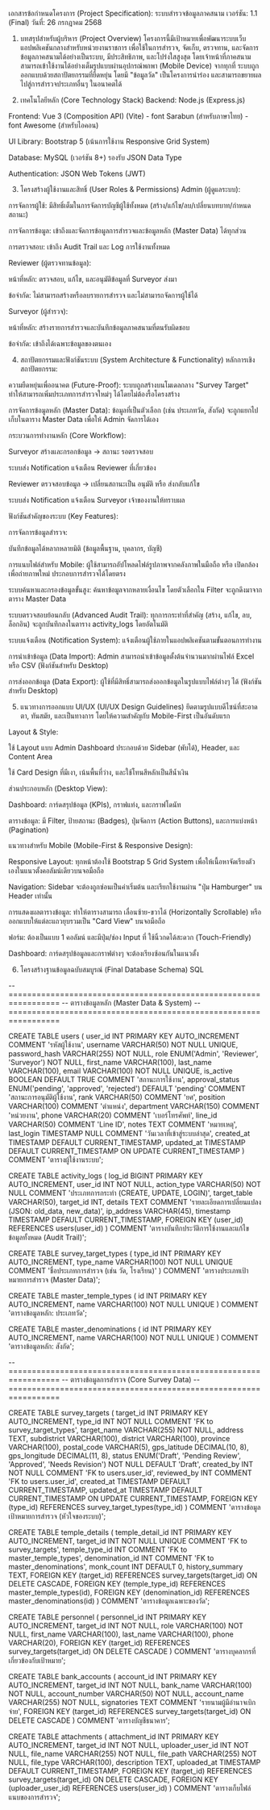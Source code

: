 เอกสารข้อกำหนดโครงการ (Project Specification): ระบบสำรวจข้อมูลภาคสนาม
เวอร์ชัน: 1.1 (Final)
วันที่: 26 กรกฎาคม 2568

1. บทสรุปสำหรับผู้บริหาร (Project Overview)
   โครงการนี้มีเป้าหมายเพื่อพัฒนาระบบเว็บแอปพลิเคชันกลางสำหรับหน่วยงานราชการ เพื่อใช้ในการสำรวจ, จัดเก็บ, ตรวจทาน, และจัดการข้อมูลภาคสนามได้อย่างเป็นระบบ, มีประสิทธิภาพ, และโปร่งใสสูงสุด โดยเจ้าหน้าที่ภาคสนาม สามารถเข้าใช้งานได้อย่างเต็มรูปแบบผ่านอุปกรณ์พกพา (Mobile Device) จากทุกที่ ระบบถูกออกแบบด้วยสถาปัตยกรรมที่ยืดหยุ่น โดยมี "ข้อมูลวัด" เป็นโครงการนำร่อง และสามารถขยายผลไปสู่การสำรวจประเภทอื่นๆ ในอนาคตได้

2. เทคโนโลยีหลัก (Core Technology Stack)
   Backend: Node.js (Express.js)

Frontend: Vue 3 (Composition API) (Vite) - font Sarabun (สำหรับภาษาไทย) - font Awesome (สำหรับไอคอน)

UI Library: Bootstrap 5 (เน้นการใช้งาน Responsive Grid System)

Database: MySQL (เวอร์ชัน 8+) รองรับ JSON Data Type

Authentication: JSON Web Tokens (JWT)

3. โครงสร้างผู้ใช้งานและสิทธิ์ (User Roles & Permissions)
   Admin (ผู้ดูแลระบบ):

การจัดการผู้ใช้: มีสิทธิ์เต็มในการจัดการบัญชีผู้ใช้ทั้งหมด (สร้าง/แก้ไข/ลบ/เปลี่ยนบทบาท/กำหนดสถานะ)

การจัดการข้อมูล: เข้าถึงและจัดการข้อมูลการสำรวจและข้อมูลหลัก (Master Data) ได้ทุกส่วน

การตรวจสอบ: เข้าถึง Audit Trail และ Log การใช้งานทั้งหมด

Reviewer (ผู้ตรวจทานข้อมูล):

หน้าที่หลัก: ตรวจสอบ, แก้ไข, และอนุมัติข้อมูลที่ Surveyor ส่งมา

ข้อจำกัด: ไม่สามารถสร้างหรือลบรายการสำรวจ และไม่สามารถจัดการผู้ใช้ได้

Surveyor (ผู้สำรวจ):

หน้าที่หลัก: สร้างรายการสำรวจและบันทึกข้อมูลภาคสนามที่ตนรับผิดชอบ

ข้อจำกัด: เข้าถึงได้เฉพาะข้อมูลของตนเอง

4. สถาปัตยกรรมและฟังก์ชันระบบ (System Architecture & Functionality)
   หลักการเชิงสถาปัตยกรรม:

ความยืดหยุ่นเพื่ออนาคต (Future-Proof): ระบบถูกสร้างบนโมเดลกลาง "Survey Target" ทำให้สามารถเพิ่มประเภทการสำรวจใหม่ๆ ได้โดยไม่ต้องรื้อโครงสร้าง

การจัดการข้อมูลหลัก (Master Data): ข้อมูลที่เป็นตัวเลือก (เช่น ประเภทวัด, สังกัด) จะถูกแยกไปเก็บในตาราง Master Data เพื่อให้ Admin จัดการได้เอง

กระบวนการทำงานหลัก (Core Workflow):

Surveyor สร้างและกรอกข้อมูล → สถานะ รอตรวจสอบ

ระบบส่ง Notification แจ้งเตือน Reviewer ที่เกี่ยวข้อง

Reviewer ตรวจสอบข้อมูล → เปลี่ยนสถานะเป็น อนุมัติ หรือ ส่งกลับแก้ไข

ระบบส่ง Notification แจ้งเตือน Surveyor เจ้าของงานให้ทราบผล

ฟังก์ชันสำคัญของระบบ (Key Features):

การจัดการข้อมูลสำรวจ:

บันทึกข้อมูลได้หลากหลายมิติ (ข้อมูลพื้นฐาน, บุคลากร, บัญชี)

การแนบไฟล์สำหรับ Mobile: ผู้ใช้สามารถอัปโหลดไฟล์รูปภาพจากคลังภาพในมือถือ หรือ เปิดกล้องเพื่อถ่ายภาพใหม่ ประกอบการสำรวจได้โดยตรง

ระบบค้นหาและกรองข้อมูลขั้นสูง: ค้นหาข้อมูลจากหลายเงื่อนไข โดยตัวเลือกใน Filter จะถูกดึงมาจากตาราง Master Data

ระบบตรวจสอบย้อนกลับ (Advanced Audit Trail): ทุกการกระทำที่สำคัญ (สร้าง, แก้ไข, ลบ, ล็อกอิน) จะถูกบันทึกลงในตาราง activity_logs โดยอัตโนมัติ

ระบบแจ้งเตือน (Notification System): แจ้งเตือนผู้ใช้ภายในแอปพลิเคชันตามขั้นตอนการทำงาน

การนำเข้าข้อมูล (Data Import): Admin สามารถนำเข้าข้อมูลตั้งต้นจำนวนมากผ่านไฟล์ Excel หรือ CSV (ฟังก์ชันสำหรับ Desktop)

การส่งออกข้อมูล (Data Export): ผู้ใช้ที่มีสิทธิ์สามารถส่งออกข้อมูลในรูปแบบไฟล์ต่างๆ ได้ (ฟังก์ชันสำหรับ Desktop)

5. แนวทางการออกแบบ UI/UX (UI/UX Design Guidelines)
   ยึดตามรูปแบบดีไซน์ที่สะอาดตา, ทันสมัย, และเป็นทางการ โดยให้ความสำคัญกับ Mobile-First เป็นอันดับแรก

Layout & Style:

ใช้ Layout แบบ Admin Dashboard ประกอบด้วย Sidebar (พับได้), Header, และ Content Area

ใช้ Card Design ที่มีเงา, เน้นพื้นที่ว่าง, และใช้โทนสีหลักเป็นสีน้ำเงิน

ส่วนประกอบหลัก (Desktop View):

Dashboard: การ์ดสรุปข้อมูล (KPIs), กราฟแท่ง, และกราฟโดนัท

ตารางข้อมูล: มี Filter, ป้ายสถานะ (Badges), ปุ่มจัดการ (Action Buttons), และการแบ่งหน้า (Pagination)

แนวทางสำหรับ Mobile (Mobile-First & Responsive Design):

Responsive Layout: ทุกหน้าต้องใช้ Bootstrap 5 Grid System เพื่อให้เนื้อหาจัดเรียงตัวเองในแนวตั้งคอลัมน์เดียวบนจอมือถือ

Navigation: Sidebar จะต้องถูกซ่อนเป็นค่าเริ่มต้น และเรียกใช้งานผ่าน "ปุ่ม Hamburger" บน Header เท่านั้น

การแสดงผลตารางข้อมูล: ทำให้ตารางสามารถ เลื่อนซ้าย-ขวาได้ (Horizontally Scrollable) หรือออกแบบให้แต่ละแถวยุบรวมเป็น "Card View" บนจอมือถือ

ฟอร์ม: ต้องเป็นแบบ 1 คอลัมน์ และมีปุ่ม/ช่อง Input ที่ ใช้นิ้วกดได้สะดวก (Touch-Friendly)

Dashboard: การ์ดสรุปข้อมูลและกราฟต่างๆ จะต้องเรียงซ้อนกันในแนวตั้ง

6. โครงสร้างฐานข้อมูลฉบับสมบูรณ์ (Final Database Schema)
   SQL

-- =================================================================
-- ตารางข้อมูลหลัก (Master Data & System)
-- =================================================================

CREATE TABLE users (
user_id INT PRIMARY KEY AUTO_INCREMENT COMMENT 'รหัสผู้ใช้งาน',
username VARCHAR(50) NOT NULL UNIQUE, password_hash VARCHAR(255) NOT NULL,
role ENUM('Admin', 'Reviewer', 'Surveyor') NOT NULL,
first_name VARCHAR(100), last_name VARCHAR(100), email VARCHAR(100) NOT NULL UNIQUE,
is_active BOOLEAN DEFAULT TRUE COMMENT 'สถานะการใช้งาน',
approval_status ENUM('pending', 'approved', 'rejected') DEFAULT 'pending' COMMENT 'สถานะการอนุมัติผู้ใช้งาน',
rank VARCHAR(50) COMMENT 'ยศ',
position VARCHAR(100) COMMENT 'ตำแหน่ง',
department VARCHAR(150) COMMENT 'หน่วยงาน',
phone VARCHAR(20) COMMENT 'เบอร์โทรศัพท์',
line_id VARCHAR(50) COMMENT 'Line ID',
notes TEXT COMMENT 'หมายเหตุ',
last_login TIMESTAMP NULL COMMENT 'วันเวลาที่เข้าสู่ระบบล่าสุด',
created_at TIMESTAMP DEFAULT CURRENT_TIMESTAMP,
updated_at TIMESTAMP DEFAULT CURRENT_TIMESTAMP ON UPDATE CURRENT_TIMESTAMP
) COMMENT 'ตารางผู้ใช้งานระบบ';

CREATE TABLE activity_logs (
log_id BIGINT PRIMARY KEY AUTO_INCREMENT,
user_id INT NOT NULL, action_type VARCHAR(50) NOT NULL COMMENT 'ประเภทการกระทำ (CREATE, UPDATE, LOGIN)',
target_table VARCHAR(50), target_id INT,
details TEXT COMMENT 'รายละเอียดการเปลี่ยนแปลง (JSON: old_data, new_data)',
ip_address VARCHAR(45), timestamp TIMESTAMP DEFAULT CURRENT_TIMESTAMP,
FOREIGN KEY (user_id) REFERENCES users(user_id)
) COMMENT 'ตารางบันทึกประวัติการใช้งานและแก้ไขข้อมูลทั้งหมด (Audit Trail)';

CREATE TABLE survey_target_types (
type_id INT PRIMARY KEY AUTO_INCREMENT,
type_name VARCHAR(100) NOT NULL UNIQUE COMMENT 'ชื่อประเภทการสำรวจ (เช่น วัด, โรงเรียน)'
) COMMENT 'ตารางประเภทเป้าหมายการสำรวจ (Master Data)';

CREATE TABLE master_temple_types (
id INT PRIMARY KEY AUTO_INCREMENT, name VARCHAR(100) NOT NULL UNIQUE
) COMMENT 'ตารางข้อมูลหลัก: ประเภทวัด';

CREATE TABLE master_denominations (
id INT PRIMARY KEY AUTO_INCREMENT, name VARCHAR(100) NOT NULL UNIQUE
) COMMENT 'ตารางข้อมูลหลัก: สังกัด';

-- =================================================================
-- ตารางข้อมูลการสำรวจ (Core Survey Data)
-- =================================================================

CREATE TABLE survey_targets (
target_id INT PRIMARY KEY AUTO_INCREMENT,
type_id INT NOT NULL COMMENT 'FK to survey_target_types',
target_name VARCHAR(255) NOT NULL,
address TEXT, subdistrict VARCHAR(100), district VARCHAR(100), province VARCHAR(100), postal_code VARCHAR(5),
gps_latitude DECIMAL(10, 8), gps_longitude DECIMAL(11, 8),
status ENUM('Draft', 'Pending Review', 'Approved', 'Needs Revision') NOT NULL DEFAULT 'Draft',
created_by INT NOT NULL COMMENT 'FK to users.user_id',
reviewed_by INT COMMENT 'FK to users.user_id',
created_at TIMESTAMP DEFAULT CURRENT_TIMESTAMP,
updated_at TIMESTAMP DEFAULT CURRENT_TIMESTAMP ON UPDATE CURRENT_TIMESTAMP,
FOREIGN KEY (type_id) REFERENCES survey_target_types(type_id)
) COMMENT 'ตารางข้อมูลเป้าหมายการสำรวจ (หัวใจของระบบ)';

CREATE TABLE temple_details (
temple_detail_id INT PRIMARY KEY AUTO_INCREMENT,
target_id INT NOT NULL UNIQUE COMMENT 'FK to survey_targets',
temple_type_id INT COMMENT 'FK to master_temple_types',
denomination_id INT COMMENT 'FK to master_denominations',
monk_count INT DEFAULT 0, history_summary TEXT,
FOREIGN KEY (target_id) REFERENCES survey_targets(target_id) ON DELETE CASCADE,
FOREIGN KEY (temple_type_id) REFERENCES master_temple_types(id),
FOREIGN KEY (denomination_id) REFERENCES master_denominations(id)
) COMMENT 'ตารางข้อมูลเฉพาะของวัด';

CREATE TABLE personnel (
personnel_id INT PRIMARY KEY AUTO_INCREMENT,
target_id INT NOT NULL, role VARCHAR(100) NOT NULL,
first_name VARCHAR(100), last_name VARCHAR(100), phone VARCHAR(20),
FOREIGN KEY (target_id) REFERENCES survey_targets(target_id) ON DELETE CASCADE
) COMMENT 'ตารางบุคลากรที่เกี่ยวข้องกับเป้าหมาย';

CREATE TABLE bank_accounts (
account_id INT PRIMARY KEY AUTO_INCREMENT,
target_id INT NOT NULL, bank_name VARCHAR(100) NOT NULL,
account_number VARCHAR(50) NOT NULL, account_name VARCHAR(255) NOT NULL,
signatories TEXT COMMENT 'รายนามผู้มีอำนาจเบิกจ่าย',
FOREIGN KEY (target_id) REFERENCES survey_targets(target_id) ON DELETE CASCADE
) COMMENT 'ตารางบัญชีธนาคาร';

CREATE TABLE attachments (
attachment_id INT PRIMARY KEY AUTO_INCREMENT,
target_id INT NOT NULL, uploader_user_id INT NOT NULL,
file_name VARCHAR(255) NOT NULL, file_path VARCHAR(255) NOT NULL,
file_type VARCHAR(100), description TEXT,
uploaded_at TIMESTAMP DEFAULT CURRENT_TIMESTAMP,
FOREIGN KEY (target_id) REFERENCES survey_targets(target_id) ON DELETE CASCADE,
FOREIGN KEY (uploader_user_id) REFERENCES users(user_id)
) COMMENT 'ตารางเก็บไฟล์แนบของการสำรวจ';
